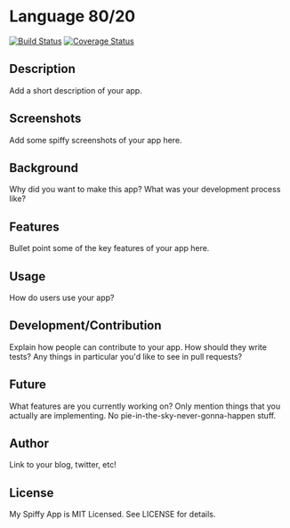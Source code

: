 # Language 80/20
[![Build Status](https://travis-ci.org/chriskohlbrenner/Language8020.png)](https://travis-ci.org/chriskohlbrenner/Language8020)
[![Coverage Status](https://coveralls.io/repos/chriskohlbrenner/Language8020/badge.png?branch=master)](https://coveralls.io/r/chriskohlbrenner/Language8020?branch=master)

## Description

Add a short description of your app.

## Screenshots

Add some spiffy screenshots of your app here.

## Background

Why did you want to make this app? What was your development process
like?

## Features

Bullet point some of the key features of your app here.

## Usage

How do users use your app?

## Development/Contribution

Explain how people can contribute to your app. How should they write tests?
Any things in particular you'd like to see in pull requests?

## Future

What features are you currently working on? Only mention things that you
actually are implementing. No pie-in-the-sky-never-gonna-happen stuff.

## Author

Link to your blog, twitter, etc!

## License

My Spiffy App is MIT Licensed. See LICENSE for details.